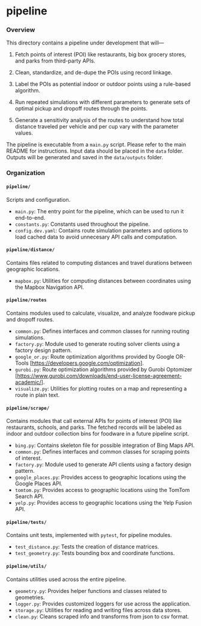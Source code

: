 # pipeline

### Overview

This directory contains a pipeline under development that will—

1. Fetch points of interest (POI) like restaurants, big box grocery stores, and parks from third-party APIs.

2. Clean, standardize, and de-dupe the POIs using record linkage.

3. Label the POIs as potential indoor or outdoor points using a rule-based algorithm.

4. Run repeated simulations with different parameters to generate sets of optimal pickup and dropoff routes through the points.

5. Generate a sensitivity analysis of the routes to understand how total distance traveled per vehicle and per cup vary with the parameter values.

The pipeline is executable from a `main.py` script. Please refer to the main README for instructions. Input data should be placed in the `data` folder. Outputs will be generated and saved in the `data/outputs` folder.

### Organization

#### `pipeline/`

Scripts and configuration.

- `main.py`: The entry point for the pipeline, which can be used to run it end-to-end.
- `constants.py`: Constants used throughout the pipeline.
- `config.dev.yaml`: Contains route simulation parameters and options to load cached data to avoid unnecesary API calls and computation.

#### `pipeline/distance/`

Contains files related to computing distances and travel durations between geographic locations.

- `mapbox.py`: Utilities for computing distances between coordinates using the Mapbox Navigation API.

#### `pipeline/routes`

Contains modules used to calculate, visualize, and analyze foodware pickup and dropoff routes.

- `common.py`: Defines interfaces and common classes for running routing simulations.
- `factory.py`: Module used to generate routing solver clients using a factory design pattern.
- `google_or.py`: Route optimization algorithms provided by Google OR-Tools [https://developers.google.com/optimization].
- `gurobi.py`: Route optimization algorithms provided by Gurobi Optomizer [https://www.gurobi.com/downloads/end-user-license-agreement-academic/].
- `visualize.py`: Utilities for plotting routes on a map and representing a route in plain text.

#### `pipeline/scrape/`

Contains modules that call external APIs for points of interest (POI) like restaurants, schools, and parks. The fetched records will be labeled as indoor and outdoor collection bins for foodware in a future pipeline script. 

- `bing.py`: Contains skeleton file for possible integration of Bing Maps API.
- `common.py`: Defines interfaces and common classes for scraping points of interest.
- `factory.py`: Module used to generate API clients using a factory design pattern.
- `google_places.py`: Provides access to geographic locations using the Google Places API.
- `tomtom.py`: Provides access to geographic locations using the TomTom Search API.
- `yelp.py`: Provides access to geographic locations using the Yelp Fusion API.

#### `pipeline/tests/`

Contains unit tests, implemented with `pytest`, for pipeline modules.

- `test_distance.py`: Tests the creation of distance matrices.
- `test_geometry.py`: Tests bounding box and coordinate functions.

#### `pipeline/utils/`

Contains utilities used across the entire pipeline.

- `geometry.py`: Provides helper functions and classes related to geometries.
- `logger.py`: Provides customized loggers for use across the application.
- `storage.py`: Utilities for reading and writing files across data stores.
- `clean.py`: Cleans scraped info and transforms from json to csv format.
